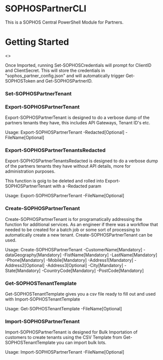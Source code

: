 # SOPHOSPartnerCLI
This is a SOPHOS Central PowerShell Module for Partners.

# Getting Started

<<Add Notes for importing the module>>

Once Imported, running Set-SOPHOSCredentials will prompt for ClientID and ClientSecret. This will store the credentials in "sophos_partner_config.json" and will automatically trigger Get-SOPHOSToken and Get-SOPHOSPartnerID.

### Set-SOPHOSPartnerTenant

### Export-SOPHOSPartnerTenant
Export-SOPHOSPartnerTenant is designed to do a verbose dump of the partners tenants they have, this includes API Gateways, Tenant ID's etc.

Usage: Export-SOPHOSPartnerTenant -Redacted[Optional] -FileName[Optional]

### Export-SOPHOSPartnerTenantsRedacted
Export-SOPHOSPartnerTenantsRedacted is designed to do a verbose dump of the partners tenants they have without API details, more for administration purposes.

This function is goig to be deleted and rolled into Export-SOPHOSPartnerTenant with a -Redacted param

Usage: Export-SOPHOSPartnerTenant -FileName[Optional]

### Create-SOPHOSPartnerTenant
Create-SOPHOSPartnerTenant is for programatically addressing the function for additional services. As an engineer if there was a workflow that needed to be created for a batch job or some sort of processing to automatically create a new tenant. Create-SOPHOSPartnerTenant can be used.

Usage: Create-SOPHOSPartnerTenant -CustomerName[Mandatory] -dataGeography[Mandatory] -FistName[Mandatory] -LastName[Mandatory] -Phone[Mandatory] -Mobile[Mandatory] -Address1[Mandatory] -Address2[Optional] -Address3[Optional] -City[Mandatory] -State[Mandatory] -CountryCode[Mandatory] -PostCode[Mandatory]


### Get-SOPHOSTenantTemplate
Get-SOPHOSTenantTemplate gives you a csv file ready to fill out and used with Import-SOPHOSTenantTemplate

Usage: Get-SOPHOSTenantTemplate -FileName[Optional]

### Import-SOPHOSPartnerTenant
Import-SOPHOSPartnerTenant is designed for Bulk Importation of customers to create tenants using the CSV Template from Get-SOPHOSTenantTemplate you can import bulk lots.

Usage: Import-SOPHOSPartnerTenant -FileName[Optional]


